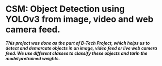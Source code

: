 # CSM: Object Detection using YOLOv3 from image, video and web camera feed.

***This project was done as the part of B-Tech Project, which helps us to detect and demarcate objects in an image, video feed or live web camera feed. We use different classes to classify these objects and tarin the model pretrained weights.***
